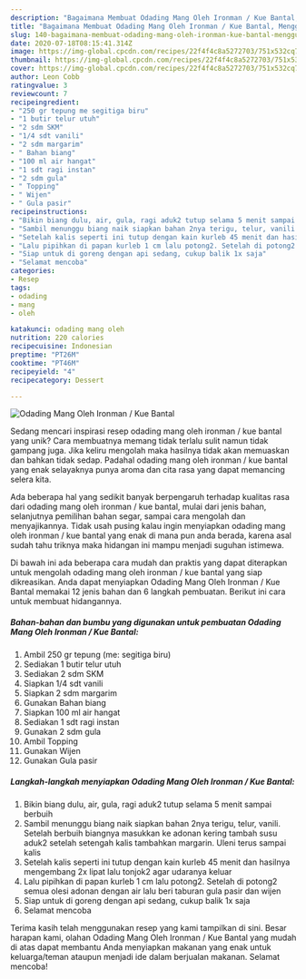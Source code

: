 ```yaml
---
description: "Bagaimana Membuat Odading Mang Oleh Ironman / Kue Bantal, Menggugah Selera"
title: "Bagaimana Membuat Odading Mang Oleh Ironman / Kue Bantal, Menggugah Selera"
slug: 140-bagaimana-membuat-odading-mang-oleh-ironman-kue-bantal-menggugah-selera
date: 2020-07-18T08:15:41.314Z
image: https://img-global.cpcdn.com/recipes/22f4f4c8a5272703/751x532cq70/odading-mang-oleh-ironman-kue-bantal-foto-resep-utama.jpg
thumbnail: https://img-global.cpcdn.com/recipes/22f4f4c8a5272703/751x532cq70/odading-mang-oleh-ironman-kue-bantal-foto-resep-utama.jpg
cover: https://img-global.cpcdn.com/recipes/22f4f4c8a5272703/751x532cq70/odading-mang-oleh-ironman-kue-bantal-foto-resep-utama.jpg
author: Leon Cobb
ratingvalue: 3
reviewcount: 7
recipeingredient:
- "250 gr tepung me segitiga biru"
- "1 butir telur utuh"
- "2 sdm SKM"
- "1/4 sdt vanili"
- "2 sdm margarim"
- " Bahan biang"
- "100 ml air hangat"
- "1 sdt ragi instan"
- "2 sdm gula"
- " Topping"
- " Wijen"
- " Gula pasir"
recipeinstructions:
- "Bikin biang dulu, air, gula, ragi aduk2 tutup selama 5 menit sampai berbuih"
- "Sambil menunggu biang naik siapkan bahan 2nya terigu, telur, vanili. Setelah berbuih biangnya masukkan ke adonan kering tambah susu aduk2 setelah setengah kalis tambahkan margarin. Uleni terus sampai kalis"
- "Setelah kalis seperti ini tutup dengan kain kurleb 45 menit dan hasilnya mengembang 2x lipat lalu tonjok2 agar udaranya keluar"
- "Lalu pipihkan di papan kurleb 1 cm lalu potong2. Setelah di potong2 semua olesi adonan dengan air lalu beri taburan gula pasir dan wijen"
- "Siap untuk di goreng dengan api sedang, cukup balik 1x saja"
- "Selamat mencoba"
categories:
- Resep
tags:
- odading
- mang
- oleh

katakunci: odading mang oleh 
nutrition: 220 calories
recipecuisine: Indonesian
preptime: "PT26M"
cooktime: "PT46M"
recipeyield: "4"
recipecategory: Dessert

---
```



![Odading Mang Oleh Ironman / Kue Bantal](https://img-global.cpcdn.com/recipes/22f4f4c8a5272703/751x532cq70/odading-mang-oleh-ironman-kue-bantal-foto-resep-utama.jpg)

Sedang mencari inspirasi resep odading mang oleh ironman / kue bantal yang unik? Cara membuatnya memang tidak terlalu sulit namun tidak gampang juga. Jika keliru mengolah maka hasilnya tidak akan memuaskan dan bahkan tidak sedap. Padahal odading mang oleh ironman / kue bantal yang enak selayaknya punya aroma dan cita rasa yang dapat memancing selera kita.

Ada beberapa hal yang sedikit banyak berpengaruh terhadap kualitas rasa dari odading mang oleh ironman / kue bantal, mulai dari jenis bahan, selanjutnya pemilihan bahan segar, sampai cara mengolah dan menyajikannya. Tidak usah pusing kalau ingin menyiapkan odading mang oleh ironman / kue bantal yang enak di mana pun anda berada, karena asal sudah tahu triknya maka hidangan ini mampu menjadi suguhan istimewa.




Di bawah ini ada beberapa cara mudah dan praktis yang dapat diterapkan untuk mengolah odading mang oleh ironman / kue bantal yang siap dikreasikan. Anda dapat menyiapkan Odading Mang Oleh Ironman / Kue Bantal memakai 12 jenis bahan dan 6 langkah pembuatan. Berikut ini cara untuk membuat hidangannya.

<!--inarticleads1-->

##### Bahan-bahan dan bumbu yang digunakan untuk pembuatan Odading Mang Oleh Ironman / Kue Bantal:

1. Ambil 250 gr tepung (me: segitiga biru)
1. Sediakan 1 butir telur utuh
1. Sediakan 2 sdm SKM
1. Siapkan 1/4 sdt vanili
1. Siapkan 2 sdm margarim
1. Gunakan  Bahan biang
1. Siapkan 100 ml air hangat
1. Sediakan 1 sdt ragi instan
1. Gunakan 2 sdm gula
1. Ambil  Topping
1. Gunakan  Wijen
1. Gunakan  Gula pasir




<!--inarticleads2-->

##### Langkah-langkah menyiapkan Odading Mang Oleh Ironman / Kue Bantal:

1. Bikin biang dulu, air, gula, ragi aduk2 tutup selama 5 menit sampai berbuih
1. Sambil menunggu biang naik siapkan bahan 2nya terigu, telur, vanili. Setelah berbuih biangnya masukkan ke adonan kering tambah susu aduk2 setelah setengah kalis tambahkan margarin. Uleni terus sampai kalis
1. Setelah kalis seperti ini tutup dengan kain kurleb 45 menit dan hasilnya mengembang 2x lipat lalu tonjok2 agar udaranya keluar
1. Lalu pipihkan di papan kurleb 1 cm lalu potong2. Setelah di potong2 semua olesi adonan dengan air lalu beri taburan gula pasir dan wijen
1. Siap untuk di goreng dengan api sedang, cukup balik 1x saja
1. Selamat mencoba




Terima kasih telah menggunakan resep yang kami tampilkan di sini. Besar harapan kami, olahan Odading Mang Oleh Ironman / Kue Bantal yang mudah di atas dapat membantu Anda menyiapkan makanan yang enak untuk keluarga/teman ataupun menjadi ide dalam berjualan makanan. Selamat mencoba!
